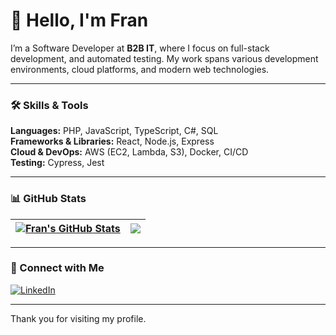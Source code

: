 # 👋 Hello, I'm Fran

I’m a Software Developer at **B2B IT**, where I focus on full-stack development, and automated testing. My work spans various development environments, cloud platforms, and modern web technologies.

---

### 🛠️ Skills & Tools

**Languages:** PHP, JavaScript, TypeScript, C#, SQL  
**Frameworks & Libraries:** React, Node.js, Express  
**Cloud & DevOps:** AWS (EC2, Lambda, S3), Docker, CI/CD  
**Testing:** Cypress, Jest  

---

### 📊 GitHub Stats

| <a href="https://github.com/franlsym/github-readme-stats"><img align="center" src="https://github-readme-stats.vercel.app/api?username=franlsym&show_icons=true&theme=default&hide_border=true&count_private=true" alt="Fran's GitHub Stats" /></a> | <a href="https://github.com/franlsym/github-readme-stats"><img align="center" src="https://github-readme-stats.vercel.app/api/top-langs/?username=franlsym&layout=compact&theme=default&hide_border=true" /></a> |
| ------------- | ------------- |

---

### 🤝 Connect with Me

[![LinkedIn](https://img.shields.io/badge/LinkedIn-Perfil%20Profesional-blue?style=flat-square&logo=linkedin&logoColor=white)](https://www.linkedin.com/in/frandu4/)  

---

Thank you for visiting my profile.
